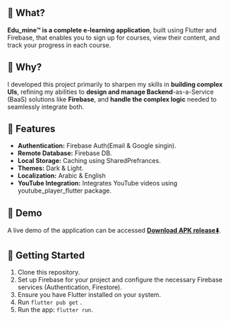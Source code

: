 ## 🔻 What?

**Edu_mine™️ is a complete e-learning application**, built using Flutter and Firebase, that enables you to sign up for courses, view their content, and track your progress in each course.

## 🔻 Why?
I developed this project primarily to sharpen my skills in **building complex UIs**, refining my abilities to **design and manage Backend**-as-a-Service (BaaS) solutions like **Firebase**, and **handle the complex logic** needed to seamlessly integrate both.


## 🔻 Features

- **Authentication:** Firebase Auth(Email & Google singin).
- **Remote Database:** Firebase DB.
- **Local Storage:** Caching using SharedPrefrances.
- **Themes:** Dark & Light.
- **Localization:** Arabic & English
- **YouTube Integration:** Integrates YouTube videos using youtube_player_flutter package.

## 🔻 Demo

A live demo of the application can be accessed [**Download APK release⬇️**](https://www.mediafire.com/file/jol5co9zhwjy7tj/E-learn.apk/file).

## 🔻 Getting Started

1. Clone this repository.
2. Set up Firebase for your project and configure the necessary Firebase services (Authentication, Firestore).
3. Ensure you have Flutter installed on your system.
4. Run `flutter pub get` .
5. Run the app: `flutter run`.
